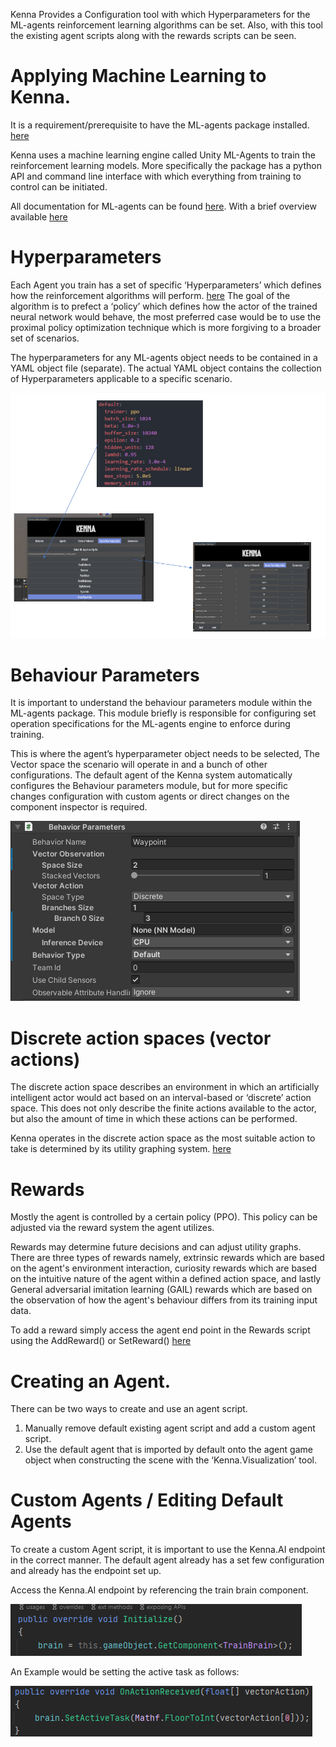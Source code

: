 Kenna Provides a Configuration tool with which Hyperparameters for the ML-agents reinforcement learning algorithms can be set. Also, with this tool the existing agent scripts along with the rewards scripts can be seen. 

# Applying Machine Learning to Kenna.
It is a requirement/prerequisite to have the ML-agents package installed. [here](https://github.com/Unity-Technologies/ml-agents)

Kenna uses a machine learning engine called Unity ML-Agents to train the reinforcement learning models. More specifically the package has a python API and command line interface with which everything from training to control can be initiated. 

All documentation for ML-agents can be found [here](https://github.com/Unity-Technologies/ml-agents/tree/master/docs). With a brief overview available [here](https://github.com/Unity-Technologies/ml-agents/blob/master/docs/ML-Agents-Overview.md#learning-from-vector-observations)

# Hyperparameters
Each Agent you train has a set of specific ‘Hyperparameters’ which defines how the reinforcement algorithms will perform. [here](https://github.com/Unity-Technologies/ml-agents/blob/master/docs/Training-Configuration-File.md)
The goal of the algorithm is to prefect a ‘policy’ which defines how the actor of the trained neural network would behave, the most preferred case would be to use the proximal policy optimization technique which is more forgiving to a broader set of scenarios. 

The hyperparameters for any ML-agents object needs to be contained in a YAML object file (separate). The actual YAML object contains the collection of Hyperparameters applicable to a specific scenario. 

![image.png](/.attachments/image-c876c0e7-c1a5-4a8f-890b-b1e9c319771f.png)

# Behaviour Parameters
It is important to understand the behaviour parameters module within the ML-agents package. This module briefly is responsible for configuring set operation specifications for the ML-agents engine to enforce during training. 

This is where the agent’s hyperparameter object needs to be selected, The Vector space the scenario will operate in and a bunch of other configurations. 
The default agent of the Kenna system automatically configures the Behaviour parameters module, but for more specific changes configuration with custom agents or direct changes on the component inspector is required. 

![image.png](/.attachments/image-c3c4015e-8211-414c-ba94-e688f1c0872c.png)


# Discrete action spaces (vector actions) 
The discrete action space describes an environment in which an artificially intelligent actor would act based on an interval-based or ‘discrete’ action space. This does not only describe the finite actions available to the actor, but also the amount of time in which these actions can be performed. 

Kenna operates in the discrete action space as the most suitable action to take is determined by its utility graphing system. [here](https://github.com/Unity-Technologies/ml-agents/blob/master/docs/Learning-Environment-Design-Agents.md#discrete-action-space)

# Rewards
Mostly the agent is controlled by a certain policy (PPO). This policy can be adjusted via the reward system the agent utilizes.

Rewards may determine future decisions and can adjust utility graphs. There are three types of rewards namely, extrinsic rewards which are based on the agent's environment interaction, curiosity rewards which are based on the intuitive nature of the agent within a defined action space, and lastly General adversarial imitation learning (GAIL) rewards which are based on the observation of how the agent's behaviour differs from its training input data. 

To add a reward simply access the agent end point in the Rewards script using the AddReward() or SetReward() [here](https://github.com/Unity-Technologies/ml-agents/blob/master/docs/Learning-Environment-Design-Agents.md#rewards)

# Creating an Agent.
There can be two ways to create and use an agent script. 
1.	Manually remove default existing agent script and add a custom agent script. 
2.	Use the default agent that is imported by default onto the agent game object when constructing the scene with the ‘Kenna.Visualization’ tool. 

# Custom Agents / Editing Default Agents 
To create a custom Agent script, it is important to use the Kenna.AI endpoint in the correct manner. The default agent already has a set few configuration and already has the endpoint set up.

Access the Kenna.AI endpoint by referencing the train brain component.

![image.png](/.attachments/image-a1faaa8b-d14f-4b7f-9978-457a53f6d608.png)

An Example would be setting the active task as follows:

![image.png](/.attachments/image-3ef8bb01-242c-4937-937e-b6fa015f2490.png)

